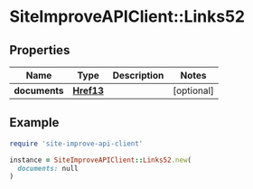 # SiteImproveAPIClient::Links52

## Properties

| Name | Type | Description | Notes |
| ---- | ---- | ----------- | ----- |
| **documents** | [**Href13**](Href13.md) |  | [optional] |

## Example

```ruby
require 'site-improve-api-client'

instance = SiteImproveAPIClient::Links52.new(
  documents: null
)
```

